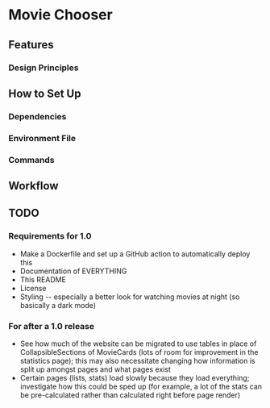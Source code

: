 # Movie Chooser

## Features

### Design Principles

## How to Set Up

### Dependencies

### Environment File

### Commands

## Workflow

## TODO

### Requirements for 1.0

- Make a Dockerfile and set up a GitHub action to automatically deploy this
- Documentation of EVERYTHING
- This README
- License
- Styling -- especially a better look for watching movies at night (so basically a dark mode)

### For after a 1.0 release

- See how much of the website can be migrated to use tables in place of CollapsibleSections of MovieCards (lots of room for improvement in the statistics page); this may also necessitate changing how information is split up amongst pages and what pages exist
- Certain pages (lists, stats) load slowly because they load everything; investigate how this could be sped up (for example, a lot of the stats can be pre-calculated rather than calculated right before page render)
